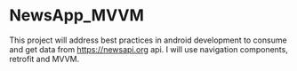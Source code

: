 # NewsApp_MVVM

This project will address best practices in android development to consume and get data from https://newsapi.org api. I will use navigation components, retrofit and MVVM.
